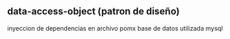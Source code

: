 ## data-access-object (patron de diseño)

inyeccion de dependencias en archivo pomx base de datos utilizada mysql

